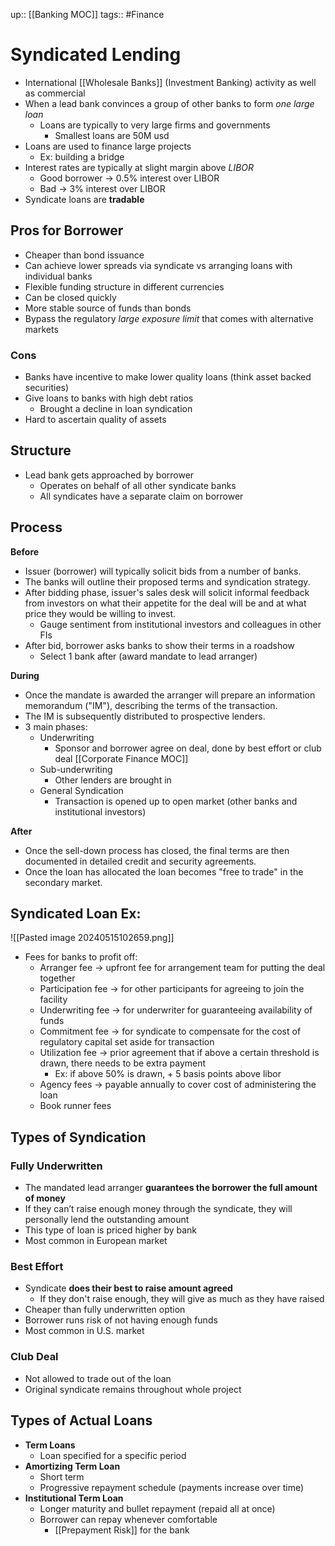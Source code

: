 up:: [[Banking MOC]]
tags:: #Finance 
# Syndicated Lending
- International [[Wholesale Banks]] (Investment Banking) activity as well as commercial
- When a lead bank convinces a group of other banks to form *one large loan*
	- Loans are typically to very large firms and governments
		- Smallest loans are 50M usd
- Loans are used to finance large projects
	- Ex: building a bridge
- Interest rates are typically at slight margin above *LIBOR*
	- Good borrower → 0.5% interest over LIBOR
	- Bad → 3% interest over LIBOR
- Syndicate loans are **tradable**
## Pros for Borrower
- Cheaper than bond issuance
- Can achieve lower spreads via syndicate vs arranging loans with individual banks
- Flexible funding structure in different currencies
- Can be closed quickly
- More stable source of funds than bonds
- Bypass the regulatory *large exposure limit* that comes with alternative markets
### Cons
- Banks have incentive to make lower quality loans (think asset backed securities)
- Give loans to banks with high debt ratios
	- Brought a decline in loan syndication
- Hard to ascertain quality of assets
## Structure
- Lead bank gets approached by borrower
	- Operates on behalf of all other syndicate banks
	- All syndicates have a separate claim on borrower
## Process
**Before**
- Issuer (borrower) will typically solicit bids from a number of banks.
- The banks will outline their proposed terms and syndication strategy.
- After bidding phase, issuer's sales desk will solicit informal feedback from investors on what their appetite for the deal will be and at what price they would be willing to invest.
	- Gauge sentiment from institutional investors and colleagues in other FIs
- After bid, borrower asks banks to show their terms in a roadshow
	- Select 1 bank after (award mandate to lead arranger)

**During**
- Once the mandate is awarded the arranger will prepare an information memorandum ("IM"), describing the terms of the transaction.
- The IM is subsequently distributed to prospective lenders.
- 3 main phases:
	- Underwriting
		- Sponsor and borrower agree on deal, done by best effort or club deal [[Corporate Finance MOC]]
	- Sub-underwriting
		- Other lenders are brought in
	- General Syndication
		- Transaction is opened up to open market (other banks and institutional investors)

**After**
- Once the sell-down process has closed, the final terms are then documented in detailed credit and security agreements.
- Once the loan has allocated the loan becomes "free to trade" in the secondary market.

## Syndicated Loan Ex:
![[Pasted image 20240515102659.png]]
- Fees for banks to profit off:
	- Arranger fee → upfront fee for arrangement team for putting the deal together
	- Participation fee → for other participants for agreeing to join the facility
	- Underwriting fee → for underwriter for guaranteeing availability of funds
	- Commitment fee → for syndicate to compensate for the cost of regulatory capital set aside for transaction
	- Utilization fee → prior agreement that if above a certain threshold is drawn, there needs to be extra payment
		- Ex: if above 50% is drawn, + 5 basis points above libor
	- Agency fees → payable annually to cover cost of administering the loan
	- Book runner fees

## Types of Syndication
### Fully Underwritten
- The mandated lead arranger **guarantees the borrower the full amount of money**
- If they can’t raise enough money through the syndicate, they will personally lend the outstanding amount
- This type of loan is priced higher by bank
- Most common in European market
### Best Effort
- Syndicate **does their best to raise amount agreed**
	- If they don't raise enough, they will give as much as they have raised
- Cheaper than fully underwritten option
- Borrower runs risk of not having enough funds
- Most common in U.S. market
### Club Deal
- Not allowed to trade out of the loan
- Original syndicate remains throughout whole project

## Types of Actual Loans
- **Term Loans**
	- Loan specified for a specific period
- **Amortizing Term Loan**
	- Short term
	- Progressive repayment schedule (payments increase over time)
- **Institutional Term Loan**
	- Longer maturity and bullet repayment (repaid all at once)
	- Borrower can repay whenever comfortable
		- [[Prepayment Risk]] for the bank